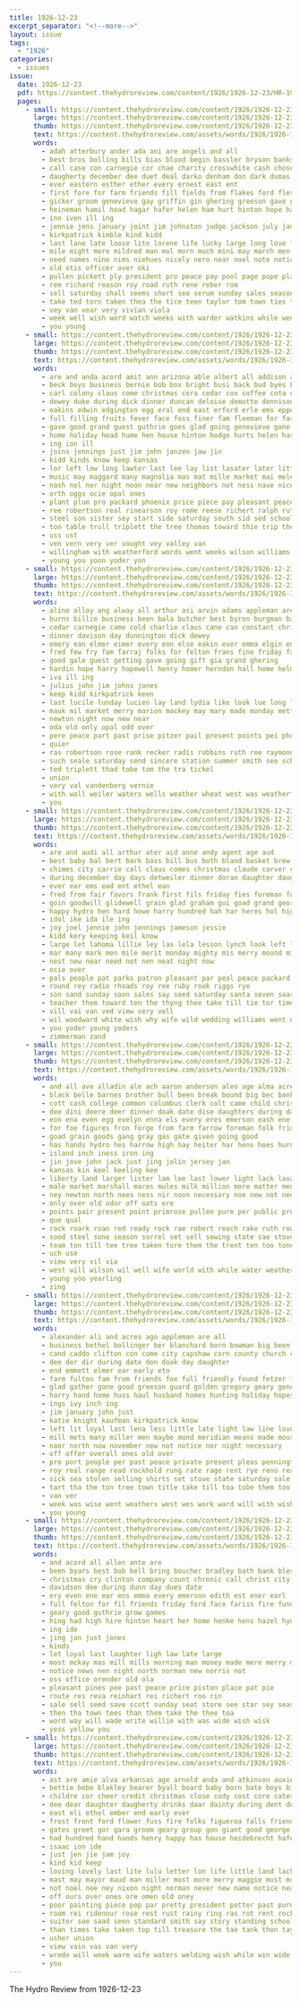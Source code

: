 ```yaml
---
title: 1926-12-23
excerpt_separator: "<!--more-->"
layout: issue
tags:
  - "1926"
categories:
  - issues
issue:
  date: 1926-12-23
  pdf: https://content.thehydroreview.com/content/1926/1926-12-23/HR-1926-12-23.pdf
  pages:
    - small: https://content.thehydroreview.com/content/1926/1926-12-23/small/HR-1926-12-23-01.jpg
      large: https://content.thehydroreview.com/content/1926/1926-12-23/large/HR-1926-12-23-01.jpg
      thumb: https://content.thehydroreview.com/content/1926/1926-12-23/thumbnails/HR-1926-12-23-01.jpg
      text: https://content.thehydroreview.com/assets/words/1926/1926-12-23/HR-1926-12-23-01.txt
      words:
        - adah atterbury ander ada ani are angels and all
        - best bros bolling bills bias blood begin bassler bryson banks both ber branson bill bunch boys bradley bright bob blakley but been bride brother bloom bones bertha beams bollinger brings
        - call case con carnegie cor chae charity crosswhite cash chose car character close church city can cheer christmas coupe chief clarida county chick cattle christian cole court
        - daugherty december dee duet deal darko denham don dark dumas dec dance ding day dell dev doubt
        - ever eastern esther ether every ernest east ent
        - first fore for farm friends fill fields from flakes ford flesh fred felton ferrill fast frank
        - gicker groom genevieve gay griffin gin ghering greeson gave grant grace glad good gregg genet goods
        - heineman hamil head hagar hafer helen ham hurt hinton hope har hand honor holiday hes hould has him heen home held hydro happy her hume henry had
        - inn iven ill ing
        - jennie jens january joint jim johnston judge jackson july jan john
        - kirkpatrick kimble kind kidd
        - last lane late loose lite lorene life lucky large long love les lucile lights lee little list live lillian lesson laughter like laura
        - mile might more mildred man mol morn much mini may march men muse moore martha matre miss mau matar maxine maki most merry marie
        - need names nine nims niehues nicely nero near noel note notice night not new north nees
        - old otis officer over oki
        - pullen pickett ply president pro peace pay pool page pope place present past pain people pack phe
        - rem richard reason roy road ruth rene reber rom
        - sell saturday shall seems short seo serum sunday sales season seat star sister setting see struck song stockton south stap still ser son school stolen she stith schools seven sheriff snow smith said seam sale sant stole
        - take ted torn taken thea the tice teen taylor tom town ties tee ton them
        - vey van vear very vivian viola
        - week well wish word watch weeks with warder watkins while went window wilson willie wit west will william working white winners world williams weathers was
        - you young
    - small: https://content.thehydroreview.com/content/1926/1926-12-23/small/HR-1926-12-23-02.jpg
      large: https://content.thehydroreview.com/content/1926/1926-12-23/large/HR-1926-12-23-02.jpg
      thumb: https://content.thehydroreview.com/content/1926/1926-12-23/thumbnails/HR-1926-12-23-02.jpg
      text: https://content.thehydroreview.com/assets/words/1926/1926-12-23/HR-1926-12-23-02.txt
      words:
        - are and anda acord amit ann arizona able albert all addison apache ault arthur aud ago acre ard ald
        - beck boys business bernie bob box bright busi back bud byes best bet been band barber brim but bill bandy brother braly brought
        - carl colony claus come christmas cora cedar cox coffee cota caller clifford cousin cal cordial came city coach car christ child charley chambers corn cleve chas clark collier
        - dewey duke during dick dinner duncan deloise demotte dennison daughters daughter does day
        - eakins edwin edgington egg eral end east erford erle ems epperly emily everet
        - full filling fruits fever face foss finer fam fleeman for farm fritz free friend friday ference farrell frank first from fred folks fick fry
        - gave good grand guest guthrie goes glad going genevieve gone glenn
        - home holiday head hume hen house hinton hodge hurts helen hastings her hin how had henry helge hill hatfield hime haggard hor hare hardware has him hydro harry happy hope hens halls
        - ing ion ill
        - joins jennings just jim john janzen jaw jin
        - kidd kinds know keep kansas
        - lor left low long lawter last lee lay list lasater later little
        - music may maggard many magnolia mas mat mille market mai mele mon much monday more missouri means must made miss money merit melton mies merry men mash mond maude
        - nash nol ner night noon near new neighbors not ness nave nice
        - orth oggs ocie opal ones
        - plant plum pro packard phoenix price piece pay pleasant peace press prewitt pleasure people poss pleas pies
        - ree robertson real rinearson roy rome reese richert ralph ruth rood russell rait ruhl ruby roof radio reason raw robert
        - steel son sister sey start side saturday south sid sed school seger sor space santa see station sick scott scotty she season sun smith somes siek sand sunday sale shopp
        - ton table trull triplett the tree thomas toward thie trip thee them toa tue thurs trees
        - uss ust
        - ven vern very ver vought vey valley van
        - willingham with weatherford words went weeks wilson williams wynona work wyatt wesley watch well was wright wife will week
        - young you yoon yoder yon
    - small: https://content.thehydroreview.com/content/1926/1926-12-23/small/HR-1926-12-23-03.jpg
      large: https://content.thehydroreview.com/content/1926/1926-12-23/large/HR-1926-12-23-03.jpg
      thumb: https://content.thehydroreview.com/content/1926/1926-12-23/thumbnails/HR-1926-12-23-03.jpg
      text: https://content.thehydroreview.com/assets/words/1926/1926-12-23/HR-1926-12-23-03.txt
      words:
        - aline alloy ang alway all arthur asi arvin adams appleman are aid anna and ako
        - burns billie business been bala butcher best byron burgman barker bottom
        - cedar carnegie came cold charlie claus cane can constant christmas caller cheer cordial child charles
        - dinner davison day dunnington dick dewey
        - emery ean elmer eimer every eon else eakin ever emma elgin end ethel emory
        - fred few fry fam farraj folks for felton frans fine friday factor from ford florida filling far frank fost folsom friends
        - good gale guest getting gave going gift gia grand ghering
        - hardin hope harry hopewell henry homer herndon hall home helmuth happy her hay head hydro heart held had hennessey has hom herman
        - iva ill ing
        - julius john jim johns jones
        - keep kidd kirkpatrick keen
        - last lucile lunday lucien lay land lydia like look lue long lee levee
        - mauk mil market merry marion mackey may mary made monday metting miller members mah miss more marcrum
        - newton night now new near
        - oda old only opal odd over
        - pere peace part past prise pitzer pail present points pei phoebe peiper
        - quier
        - ras robertson rose rank recker radis robbins ruth ree raymond roy rory reps ren rowland row rea ruhl rosa
        - such seale saturday send sincere station summer smith see schantz swan schlegel sun sad seig shannon swartzendruber school sleigh srey sur sat surprise sunday service santa spain soon set setting
        - ted triplett thad tobe tom the tra tickel
        - union
        - very val vandenberg vernie
        - with wall weiler waters wells weather wheat west was weatherford ward weeks winter wei wilf week went woodward wood wife will willie wish
        - you
    - small: https://content.thehydroreview.com/content/1926/1926-12-23/small/HR-1926-12-23-04.jpg
      large: https://content.thehydroreview.com/content/1926/1926-12-23/large/HR-1926-12-23-04.jpg
      thumb: https://content.thehydroreview.com/content/1926/1926-12-23/thumbnails/HR-1926-12-23-04.jpg
      text: https://content.thehydroreview.com/assets/words/1926/1926-12-23/HR-1926-12-23-04.txt
      words:
        - are and audi all arthur ater aid anne andy agent age aud
        - best baby bal bert bark bass bill bus both bland basket brew been bartgis bec brings buckmaster blum bells boys bible
        - chimes city carrie call claus comes christmas claude carver cousins church chester cheer christ came colony come clyde carry calle
        - during december day days detweiler dinner doran daughter daughters deward doy
        - ever ear ems ead ent ethel ean
        - fred from fair favors frank first fils friday fies foreman forward fremont fox friends for folks filling friend
        - goin goodwill glidewell grain glad graham gui goad grand george good ghost greet
        - happy hydro hen hard howe harry hundred hah har heres hol high house her holiday hope hamilton has hill ham hom haye home
        - idol ike ida ile ing
        - joy joel jennie john jennings jameson jessie
        - kidd kery keeping keil know
        - large let lahoma lillie ley las lela lesson lynch look left laswell
        - mar many mark men mile merit monday mighty mis merry mound miss most meg mas memory morning more may
        - nest new near need not nen neat night now
        - ocie over
        - pals people pat parks patron pleasant par peal peace packard payne place present
        - round rey radio rhoads roy ree ruby rook riggs rye
        - son sand sunday soon sales say seed saturday santa seven saar sam slow sae stover sheng sou season store stutzman school springs scott scot share sale sum
        - teacher them toward ten the thyng thee take till tie tor times taken tom tyler
        - vill vai van ved view very vell
        - wil woodward white wish why wife wild wedding williams went western with wood won was want win will weatherford worley week willian winking
        - you yoder young yoders
        - zimmerman zand
    - small: https://content.thehydroreview.com/content/1926/1926-12-23/small/HR-1926-12-23-05.jpg
      large: https://content.thehydroreview.com/content/1926/1926-12-23/large/HR-1926-12-23-05.jpg
      thumb: https://content.thehydroreview.com/content/1926/1926-12-23/thumbnails/HR-1926-12-23-05.jpg
      text: https://content.thehydroreview.com/assets/words/1926/1926-12-23/HR-1926-12-23-05.txt
      words:
        - and all ave alladin ale ach aaron anderson aleo age alma acres aires are
        - black belle barnes brother bull been break bound big bec bank brown binder bay buckeye bring bottle bont better brindle burner brood box barge bell bush boys
        - cott cash college common columbus clerk colt came child christmas credit chairs cream cotton cattle cutter city couch colony cane cutting can change chute cone corn cot
        - dee dini deere deer dinner doak date dise daughters during day down der demand dark deering dec
        - eon ena even egg evelyn enna els every eres emerson eash ene elmer ean eff ery east
        - for foe figures fron forge from farm farrow foreman folk friday fresh freeze fawn freer fea free few fost faw favor frame folks
        - goad grain goods gang gray gas gate given going good
        - has hands hydro hes harrow high hay heiter har hens hoes hurner henke holter home head hellar had henry heller haye half hohe heater hone harness hatch hol horse hold halt hatfield heineman hool homa her hie
        - island inch iness iron ing
        - jin jove john jack just jing jolin jersey jan
        - kansas kin keel keeling kee
        - liberty land larger lister lam lee last lower light lack laval leath leghorn loss lamp lunch low lowers left
        - male market marshall mares mules milk million more matter mention monday mare mix members mule money miss mong may miles martin most mile moline mower mel mite means made
        - ney newton north nees ness nir noon necessary noe new not need needs note
        - only over old odor off oats ore
        - points pair present point primrose pullen pure per public profit pai ping paxton place plant phan price pope past
        - que qual
        - rack roark roan red ready rock rae robert reach rake ruth row
        - sood steel sone season sorrel set sell sewing state sae stove seem south sled sow smith seven stone smaller small shows sun shed springs sha store such still sey school states supply sale seed surplus spring
        - team ton till tee tree taken ture them the trent ten too tone thomas than tooth table
        - uch use
        - view very vil via
        - west will wilson wil well wife world with while water weatherford wagon way work window words week wheel white weight
        - young yoo yearling
        - zing
    - small: https://content.thehydroreview.com/content/1926/1926-12-23/small/HR-1926-12-23-06.jpg
      large: https://content.thehydroreview.com/content/1926/1926-12-23/large/HR-1926-12-23-06.jpg
      thumb: https://content.thehydroreview.com/content/1926/1926-12-23/thumbnails/HR-1926-12-23-06.jpg
      text: https://content.thehydroreview.com/assets/words/1926/1926-12-23/HR-1926-12-23-06.txt
      words:
        - alexander ali and acres ago appleman are all
        - business bethel bollinger ber blanchard born bowman big been both boys brought best brother buyers bring bells back begin beams boyle britton bank
        - cand caddo clifton con come city capshaw corn county church christmas claude child cleveland cash cool came certain court christ cording collar cal cotton company
        - dee der dir during date don doak day daughter
        - end emmett elmer ear early eto
        - farm fulton fam from friends foe full friendly found fetzer few fire first for felton friend friday
        - glad gather gone good greeson guard golden gregory geary gene gregg given grin gilmor guardian gilmore greet
        - harry hand home huss haul husband homes hunting holiday hopes hope haye hubb has how hydro herndon holy holter hut hern hinton howard hus her had hung hurt
        - ings ivy inch ing
        - jim january john just
        - katie knight kaufman kirkpatrick know
        - left lit loyal last lena less little late light law line love lev
        - mill mets many miller men maybe mond meridian means made mourer moray morning merry may matter miss mand mention minors more monday mas man
        - naor north now november new not notice nor night necessary
        - off offer overall ones old over
        - pro port people per past peace private present pleas pennington pat picking persons pipe pleasant pankratz price place potter
        - roy real range read rockhold rung rate rage rent rye reno rea ridge
        - sick sea stolen selling shirts set stove state saturday sale said she season ship suit stay stange sincere smith sunday sweet sherman special sie steele sup send sisson sad subject school sell sister star son
        - tart tha the ton tree town title take till toa tobe them too
        - van ver
        - week was wise went weathers west wes work ward will with wish wee wife winter
        - you young
    - small: https://content.thehydroreview.com/content/1926/1926-12-23/small/HR-1926-12-23-07.jpg
      large: https://content.thehydroreview.com/content/1926/1926-12-23/large/HR-1926-12-23-07.jpg
      thumb: https://content.thehydroreview.com/content/1926/1926-12-23/thumbnails/HR-1926-12-23-07.jpg
      text: https://content.thehydroreview.com/assets/words/1926/1926-12-23/HR-1926-12-23-07.txt
      words:
        - and acord all allen ante are
        - been byars best bob bell bring boucher bradley bath bank bles ballew
        - christmas cry clinton company count chronic call christ city can case corn col cada car cushion carl courts
        - davidson dee during dunn day dues date
        - ery even ene ear ens emma every emerson edith est ener earl
        - full felton for fil friends friday ford face fariss fire fund front fortune found
        - geary good guthrie grow games
        - hing had high hire hinton heart her home henke hens hazel hydro hearty hume happy held
        - ing ide
        - jing jan just jones
        - kinds
        - let loyal last laughter ligh law late large
        - most mckay mas mill mills morning man money made mere merry may mons mcbride
        - notice news nen night north norman new norris not
        - oss office orender old ola
        - pleasant pines pee past peace price piston place pat pie
        - route res reva reinhart rei richert roo rin
        - sale sell seed save scott sunday seat store see star sey season springs stephenson sim stockton sincere smith surprise
        - then tha town tees than them take the thee toa
        - word way will wade write willie with was wide wish wisk
        - yess yellow you
    - small: https://content.thehydroreview.com/content/1926/1926-12-23/small/HR-1926-12-23-08.jpg
      large: https://content.thehydroreview.com/content/1926/1926-12-23/large/HR-1926-12-23-08.jpg
      thumb: https://content.thehydroreview.com/content/1926/1926-12-23/thumbnails/HR-1926-12-23-08.jpg
      text: https://content.thehydroreview.com/assets/words/1926/1926-12-23/HR-1926-12-23-08.txt
      words:
        - ast are amie alva arkansas age arnold anda and atkinson auxier aid ave alter all ago ale art
        - bettie bebe blakley bearer byall board baby born bate boys bill bunch brides buy bank bob bridegroom big byars but book best bird bills buff bouldin bradley bass business bridgeport bride bain been
        - childre cor cheer credit christmas close cody cost core cater cotton cope cute class city clea come coolidge church camp collins carlyle cox chester cordial coop col christian cal car carry charleston
        - dee dear daughter daugherty drinks daar dainty during dent down done dec daughters death
        - east eli ethel ember end early ever
        - frost front ford flower fuss fire folks figueroa falls friend forward friends for friendly found fore fund fair firm farm from
        - gates greet gor gara groom geary group gon giant good george golt grass ging
        - had hundred hand hands henry happy has house heidebrecht hafer howard how health heaven hast head horse hoe hed helps hydro harry heh him hoon home hire
        - isaac ion ide
        - just jen jie jam joy
        - kind kid keep
        - loving lovely last lite lulu letter lon life little land lack large
        - mast may mayor maud man miller most more merry maggie must mcnary marine modest morgan marks marry made menary mapel many miles
        - not noel nee ney nixon night norman never new name notice near
        - off ours over ones ore omen old oney
        - poor painting piece pop par pretty president potter past pure plage pump pine place perfect per pin
        - room rei ridenour rose rest rust rainy ring ras rot rent rocke raith rolling red rather regular rogers richert rag rabbit
        - suitor soe saad seen standard smith say story standing school shasta sorrel subject sam strait south shall shape shown saw stolen store staples stange sie saving swing sears street second sae speech seem still sister september sai stockton stock saa sale sell see stroke
        - than times take taken top till treasure the tae tank thon taylor thompson
        - usher union
        - view vain vas van very
        - wrede will week warm wife waters welding wish while win wide won wayne wedding work with watch went worthy wil water want was wan wells wun
        - you
---
```


The Hydro Review from 1926-12-23

<!--more-->

